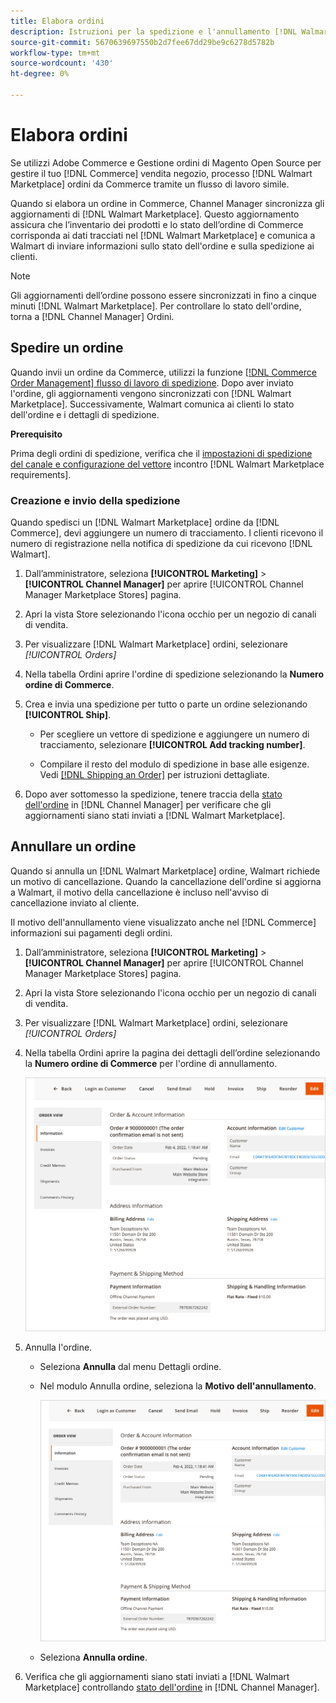 ```yaml
---
title: Elabora ordini
description: Istruzioni per la spedizione e l'annullamento [!DNL Walmart Marketplace] ordini da Adobe Commerce e Magenti Open Source.
source-git-commit: 5670639697550b2d7fee67dd29be9c6278d5782b
workflow-type: tm+mt
source-wordcount: '430'
ht-degree: 0%

---
```



# Elabora ordini

Se utilizzi Adobe Commerce e Gestione ordini di Magento Open Source per gestire il tuo [!DNL Commerce] vendita negozio, processo [!DNL Walmart Marketplace] ordini da Commerce tramite un flusso di lavoro simile.

Quando si elabora un ordine in Commerce, Channel Manager sincronizza gli aggiornamenti di [!DNL Walmart Marketplace]. Questo aggiornamento assicura che l’inventario dei prodotti e lo stato dell’ordine di Commerce corrisponda ai dati tracciati nel [!DNL Walmart Marketplace] e comunica a Walmart di inviare informazioni sullo stato dell&#39;ordine e sulla spedizione ai clienti.

>[!NOTE]
>
> Gli aggiornamenti dell’ordine possono essere sincronizzati in fino a cinque minuti [!DNL Walmart Marketplace]. Per controllare lo stato dell&#39;ordine, torna a [!DNL Channel Manager] Ordini.

## Spedire un ordine

Quando invii un ordine da Commerce, utilizzi la funzione [[!DNL Commerce Order Management] flusso di lavoro di spedizione](https://docs.magento.com/user-guide/sales/order-ship.html). Dopo aver inviato l&#39;ordine, gli aggiornamenti vengono sincronizzati con [!DNL Walmart Marketplace]. Successivamente, Walmart comunica ai clienti lo stato dell&#39;ordine e i dettagli di spedizione.

**Prerequisito**

Prima degli ordini di spedizione, verifica che il [impostazioni di spedizione del canale e configurazione del vettore](map-shipping-carriers.md) incontro [!DNL Walmart Marketplace requirements].

### Creazione e invio della spedizione

Quando spedisci un [!DNL Walmart Marketplace] ordine da [!DNL Commerce], devi aggiungere un numero di tracciamento. I clienti ricevono il numero di registrazione nella notifica di spedizione da cui ricevono [!DNL Walmart].

1. Dall’amministratore, seleziona **[!UICONTROL Marketing]** > **[!UICONTROL Channel Manager]** per aprire [!UICONTROL Channel Manager Marketplace Stores] pagina.

1. Apri la vista Store selezionando l&#39;icona occhio per un negozio di canali di vendita.

1. Per visualizzare [!DNL Walmart Marketplace] ordini, selezionare *[!UICONTROL *Orders]**

1. Nella tabella Ordini aprire l&#39;ordine di spedizione selezionando la **Numero ordine di Commerce**.

1. Crea e invia una spedizione per tutto o parte un ordine selezionando **[!UICONTROL Ship]**.

   - Per scegliere un vettore di spedizione e aggiungere un numero di tracciamento, selezionare **[!UICONTROL Add tracking number]**.

   - Compilare il resto del modulo di spedizione in base alle esigenze. Vedi [[!DNL Shipping an Order]](https://docs.magento.com/user-guide/sales/order-ship.html) per istruzioni dettagliate.

1. Dopo aver sottomesso la spedizione, tenere traccia della [stato dell&#39;ordine](manage-orders.md#about-order-status) in [!DNL Channel Manager] per verificare che gli aggiornamenti siano stati inviati a [!DNL Walmart Marketplace].

## Annullare un ordine

Quando si annulla un [!DNL Walmart Marketplace] ordine, Walmart richiede un motivo di cancellazione. Quando la cancellazione dell&#39;ordine si aggiorna a Walmart, il motivo della cancellazione è incluso nell&#39;avviso di cancellazione inviato al cliente.

Il motivo dell&#39;annullamento viene visualizzato anche nel [!DNL Commerce] informazioni sui pagamenti degli ordini.

1. Dall’amministratore, seleziona **[!UICONTROL Marketing]** > **[!UICONTROL Channel Manager]** per aprire [!UICONTROL Channel Manager Marketplace Stores] pagina.

1. Apri la vista Store selezionando l&#39;icona occhio per un negozio di canali di vendita.

1. Per visualizzare [!DNL Walmart Marketplace] ordini, selezionare *[!UICONTROL *Orders]**

1. Nella tabella Ordini aprire la pagina dei dettagli dell’ordine selezionando la **Numero ordine di Commerce** per l&#39;ordine di annullamento.

   ![Visualizzazione dettagli ordine di Commerce per un ordine Marketplace Walmart](assets/order-detail-with-external-order-id.png)

1. Annulla l&#39;ordine.

   - Seleziona **Annulla** dal menu Dettagli ordine.

   - Nel modulo Annulla ordine, seleziona la **Motivo dell&#39;annullamento**.

      ![Visualizzazione dettagli ordine di Commerce per un ordine Marketplace Walmart](assets/order-detail-with-external-order-id.png)

   - Seleziona **Annulla ordine**.

1. Verifica che gli aggiornamenti siano stati inviati a [!DNL Walmart Marketplace] controllando [stato dell&#39;ordine](manage-orders.md#about-order-status) in [!DNL Channel Manager].
